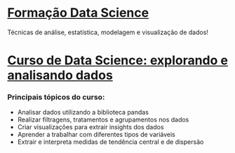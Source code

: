 # [Formação Data Science](https://cursos.alura.com.br/formacao-data-science)
Técnicas de análise, estatística, modelagem e visualização de dados!

# [Curso de Data Science: explorando e analisando dados](https://cursos.alura.com.br/course/data-science-explorando-analisando-dados)

### Principais tópicos do curso:

- Analisar dados utilizando a biblioteca pandas
- Realizar filtragens, tratamentos e agrupamentos nos dados
- Criar visualizações para extrair insights dos dados
- Aprender a trabalhar com diferentes tipos de variáveis
- Extrair e interpreta medidas de tendência central e de dispersão
